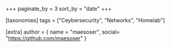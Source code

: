 +++
paginate_by = 3
sort_by = "date"
+++

[taxonomies]
tags = ["Ceybersecurity", "Networks", "Homelab"]

[extra]
author = { name = "maesoser", social= "https://github.com/maesoser" }

